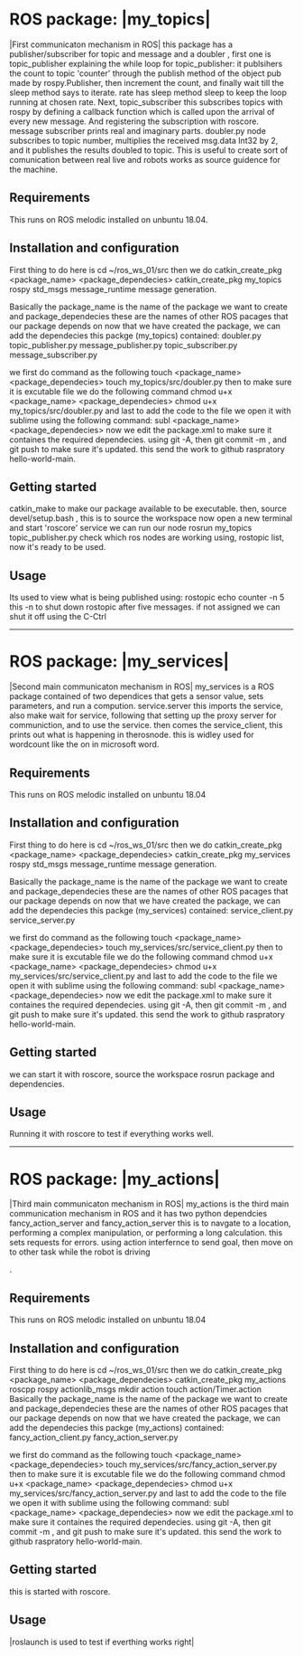 
# ROS package: |my_topics|

|First communicaton mechanism in ROS|
this package has a publisher/subscriber for topic and message and a doubler , first one is topic_publisher
explaining the while loop for topic_publisher:
it publsihers the count to topic 'counter' through the publish method of the object pub made by rospy.Publisher, then increment the count, and finally wait till the sleep method says to iterate. rate has sleep method sleep to keep the loop running at chosen rate. Next, topic_subscriber this subscribes topics with rospy by defining a callback function which is called upon the arrival of every new message. And registering the subscription with roscore. message subscriber prints real and imaginary parts. doubler.py node subscribes to topic number, multiplies the received msg.data Int32 by 2, and it publishes the results doubled to topic. This is useful to create sort of comunication between real live and robots works as source guidence for the machine. 


## Requirements

This runs on ROS melodic installed on unbuntu 18.04.

## Installation and configuration
First thing to do here is cd ~/ros_ws_01/src
then we do
catkin_create_pkg <package_name> <package_dependecies>
catkin_create_pkg my_topics rospy std_msgs message_runtime message generation.

Basically the package_name is the name of the package we want to create
and package_dependecies these are the names of other ROS pacages that our package depends on
now that we have created the package, we can add the dependecies
this packge (my_topics) contained:
doubler.py             topic_publisher.py
message_publisher.py   topic_subscriber.py
message_subscriber.py

we first do command as the following
touch <package_name> <package_dependecies>
touch my_topics/src/doubler.py
then to make sure it is excutable file
we do the following command
chmod u+x <package_name> <package_dependecies>
chmod u+x my_topics/src/doubler.py
and last to add the code to the file we open it with sublime
using the following command:
subl <package_name> <package_dependecies>
now we edit the package.xml to make sure it containes the required dependecies.
using  git -A, then git commit -m , and git push to make sure it's updated. this send the work to github raspratory hello-world-main.

## Getting started

catkin_make to make our package available to be executable.
then,
source devel/setup.bash , this is to source the workspace
now open a new terminal and start 'roscore' service
we can run our node
rosrun my_topics topic_publisher.py
check which ros nodes are working
using, rostopic list, now it's ready to be used.


## Usage
Its used to view what is being published using:
rostopic echo counter -n 5 
this -n to shut down rostopic after five messages.
if not assigned we can shut it off using the C-Ctrl

 
---------------------------------------------------------------------------------------------------------------------------



# ROS package: |my_services|

|Second main communicaton mechanism in ROS|
my_services is a ROS package contained of two dependices that gets a sensor value, sets parameters, and run a compution. service.server this imports the service, also make wait for service, following that setting up the proxy server for communiction, and to use the service. then comes the service_client, this prints out what is happening in therosnode. this is widley used for wordcount like the on in microsoft word.


## Requirements

This runs on ROS melodic installed on unbuntu 18.04

## Installation and configuration
First thing to do here is cd ~/ros_ws_01/src
then we do
catkin_create_pkg <package_name> <package_dependecies>
catkin_create_pkg my_services rospy std_msgs message_runtime message generation.

Basically the package_name is the name of the package we want to create
and package_dependecies these are the names of other ROS pacages that our package depends on
now that we have created the package, we can add the dependecies
this packge (my_services) contained:
service_client.py  service_server.py


we first do command as the following
touch <package_name> <package_dependecies>
touch my_services/src/service_client.py
then to make sure it is excutable file
we do the following command
chmod u+x <package_name> <package_dependecies>
chmod u+x my_services/src/service_client.py
and last to add the code to the file we open it with sublime
using the following command:
subl <package_name> <package_dependecies>
now we edit the package.xml to make sure it containes the required dependecies.
using  git -A, then git commit -m , and git push to make sure it's updated. this send the work to github raspratory hello-world-main.
## Getting started

we can start it with roscore, source the workspace
rosrun package and dependencies.


## Usage

Running it with roscore to test if everything works well. 


-----------------------------------------------------------------------------------------------------------------------------


# ROS package: |my_actions|

|Third main communicaton mechanism in ROS|
my_actions is the third main communication mechanism in ROS and it has two python dependcies fancy_action_server and fancy_action_server
this is to navgate to a location, performing a complex manipulation, or performing a long calculation. this sets requests for errors. using action interfernce to send goal, then move on to other task while the robot is driving

.

## Requirements

This runs on ROS melodic installed on unbuntu 18.04

## Installation and configuration
First thing to do here is cd ~/ros_ws_01/src
then we do
catkin_create_pkg <package_name> <package_dependecies>
catkin_create_pkg my_actions roscpp rospy actionlib_msgs
 mkdir action
touch action/Timer.action
Basically the package_name is the name of the package we want to create
and package_dependecies these are the names of other ROS pacages that our package depends on
now that we have created the package, we can add the dependecies
this packge (my_actions) contained:
fancy_action_client.py  fancy_action_server.py


we first do command as the following
touch <package_name> <package_dependecies>
touch my_services/src/fancy_action_server.py
then to make sure it is excutable file
we do the following command
chmod u+x <package_name> <package_dependecies>
chmod u+x my_services/src/fancy_action_server.py
and last to add the code to the file we open it with sublime
using the following command:
subl <package_name> <package_dependecies>
now we edit the package.xml to make sure it containes the required dependecies.
using  git -A, then git commit -m , and git push to make sure it's updated. this send the work to github raspratory hello-world-main.

## Getting started

this is started with roscore. 

## Usage

|roslaunch is used to test if everthing works right|
